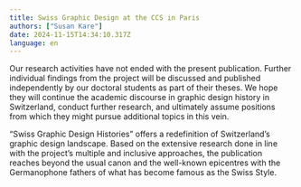 ```yaml
---
title: Swiss Graphic Design at the CCS in Paris
authors: ["Susan Kare"]
date: 2024-11-15T14:34:10.317Z
language: en
---
```


Our research activities have not ended with the present publication. Further individual findings from the project will be discussed and published independently by our doctoral students as part of their theses. We hope they will continue the academic discourse in graphic design history in Switzerland, conduct further research, and ultimately assume positions from which they might pursue additional topics in this vein.


“Swiss Graphic Design Histories” offers a redefinition of Switzerland’s graphic design landscape. Based on the extensive research done in line with the project’s multiple and inclusive approaches, the publication reaches beyond the usual canon and the well-known epicentres with the Germanophone fathers of what has become famous as the Swiss Style.

